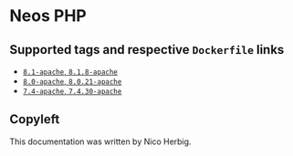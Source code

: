 # Neos PHP

## Supported tags and respective `Dockerfile` links

 * [`8.1-apache`, `8.1.8-apache`](https://github.com/nicoherbigio/docker-neos-php/blob/main/8.1/debian/apache/default/Dockerfile)
 * [`8.0-apache`, `8.0.21-apache`](https://github.com/nicoherbigio/docker-neos-php/blob/main/8.0/debian/apache/default/Dockerfile)
 * [`7.4-apache`, `7.4.30-apache`](https://github.com/nicoherbigio/docker-neos-php/blob/main/7.4/debian/apache/default/Dockerfile)

## Copyleft

This documentation was written by Nico Herbig.
